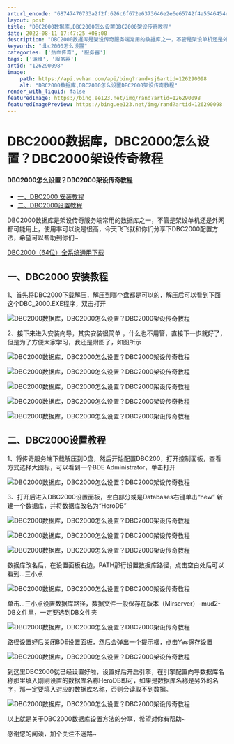 ```yaml
---
arturl_encode: "68747470733a2f2f:626c6f672e6373646e2e6e65742f4a5546454e475f4645492f:61727469636c652f64657461696c732f313236323930303938"
layout: post
title: "DBC2000数据库,DBC2000怎么设置DBC2000架设传奇教程"
date: 2022-08-11 17:47:25 +08:00
description: "DBC2000数据库是架设传奇服务端常用的数据库之一，不管是架设单机还是外网都可能用上，使用率可以说"
keywords: "dbc2000怎么设置"
categories: ['热血传奇', '服务器']
tags: ['运维', '服务器']
artid: "126290098"
image:
    path: https://api.vvhan.com/api/bing?rand=sj&artid=126290098
    alt: "DBC2000数据库,DBC2000怎么设置DBC2000架设传奇教程"
render_with_liquid: false
featuredImage: https://bing.ee123.net/img/rand?artid=126290098
featuredImagePreview: https://bing.ee123.net/img/rand?artid=126290098
---
```


# DBC2000数据库，DBC2000怎么设置？DBC2000架设传奇教程

#### DBC2000怎么设置？DBC2000架设传奇教程

* [一、DBC2000 安装教程](#DBC2000__6)
* [二、DBC2000设置教程](#DBC2000_17)

DBC2000数据库是架设传奇服务端常用的数据库之一，不管是架设单机还是外网都可能用上，使用率可以说是很高，今天飞飞就和你们分享下DBC2000配置方法，希望可以帮助到你们~

[DBC2000（64位）全系统通用下载](https://pan.baidu.com/s/1kz85Yr7cqZW3c48oHm1jmw?pwd=cwff)

## 一、DBC2000 安装教程

1、首先将DBC2000下载解压，解压到哪个盘都是可以的，解压后可以看到下面这个DBC_2000.EXE程序，双击打开

![DBC2000数据库，DBC2000怎么设置？DBC2000架设传奇教程](https://i-blog.csdnimg.cn/blog_migrate/4074afeb846ebd5fa2c5ce251a666e4d.png#pic_center)
  
2、接下来进入安装向导，其实安装很简单 ，什么也不用管，直接下一步就好了，但是为了方便大家学习，我还是附图了，如图所示

![DBC2000数据库，DBC2000怎么设置？DBC2000架设传奇教程](https://i-blog.csdnimg.cn/blog_migrate/3eb81aaaaec4aacb14fac5d40b8ce067.png#pic_center)
  
![DBC2000数据库，DBC2000怎么设置？DBC2000架设传奇教程](https://i-blog.csdnimg.cn/blog_migrate/0f63b3abfd85217bb8520e24061273ff.png#pic_center)
  
![DBC2000数据库，DBC2000怎么设置？DBC2000架设传奇教程](https://i-blog.csdnimg.cn/blog_migrate/a65edda02c2f4d0a87b6292aaa8b3af8.png#pic_center)
  
![DBC2000数据库，DBC2000怎么设置？DBC2000架设传奇教程](https://i-blog.csdnimg.cn/blog_migrate/a86147c37c76d1a7d3ffe9392efda889.jpeg#pic_center)
  
![DBC2000数据库，DBC2000怎么设置？DBC2000架设传奇教程](https://i-blog.csdnimg.cn/blog_migrate/b7dacc7becbd0b20b9293de00ebbd2ab.jpeg#pic_center)

## 二、DBC2000设置教程

1、将传奇服务端下载解压到D盘，然后开始配置DBC200，打开控制面板，查看方式选择大图标，可以看到一个BDE Administrator，单击打开

![DBC2000数据库，DBC2000怎么设置？DBC2000架设传奇教程](https://i-blog.csdnimg.cn/blog_migrate/66ad8381d8c9189a265fc65c8decf435.png#pic_center)
  
3、打开后进入DBC2000设置面板，空白部分或是Databases右键单击“new” 新建一个数据库，并将数据库改名为“HeroDB”

![DBC2000数据库，DBC2000怎么设置？DBC2000架设传奇教程](https://i-blog.csdnimg.cn/blog_migrate/ba72754dd93920bd8c61263b7eece8ac.jpeg#pic_center)

![DBC2000数据库，DBC2000怎么设置？DBC2000架设传奇教程](https://i-blog.csdnimg.cn/blog_migrate/af00c6218d47f1f1723b97a3f79350f7.jpeg#pic_center)
  
![DBC2000数据库，DBC2000怎么设置？DBC2000架设传奇教程](https://i-blog.csdnimg.cn/blog_migrate/4e9c5838d3718aa58aed03f6a3acb138.jpeg#pic_center)
  
数据库改名后，在设置面板右边，PATH那行设置数据库路径，点击空白处后可以看到…三小点

![DBC2000数据库，DBC2000怎么设置？DBC2000架设传奇教程](https://i-blog.csdnimg.cn/blog_migrate/517f3cf7d03ef63c8022721e52316dd0.jpeg#pic_center)
  
单击…三小点设置数据库路径，数据文件一般保存在版本（Mirserver）-mud2-DB文件里，一定要选到DB文件夹

![DBC2000数据库，DBC2000怎么设置？DBC2000架设传奇教程](https://i-blog.csdnimg.cn/blog_migrate/8e0bcea40c7b43eba3b328746842727f.jpeg#pic_center)
  
路径设置好后关闭BDE设置面板，然后会弹出一个提示框，点击Yes保存设置

![DBC2000数据库，DBC2000怎么设置？DBC2000架设传奇教程](https://i-blog.csdnimg.cn/blog_migrate/007022c9b257f0317f4b8e320cddac8d.jpeg#pic_center)
  
到这里DBC2000就已经设置好啦，设置好后开启引擎，在引擎配置向导数据库名称那里填入刚刚设置的数据库名称HeroDB即可，如果是数据库名称是另外的名字，那一定要填入对应的数据库名称，否则会读取不到数据。

![DBC2000数据库，DBC2000怎么设置？DBC2000架设传奇教程](https://i-blog.csdnimg.cn/blog_migrate/ffe5c4307b85859c84258c316a676118.jpeg#pic_center)
  
以上就是关于DBC2000数据库设置方法的分享，希望对你有帮助~
  
感谢您的阅读，加个关注不迷路~